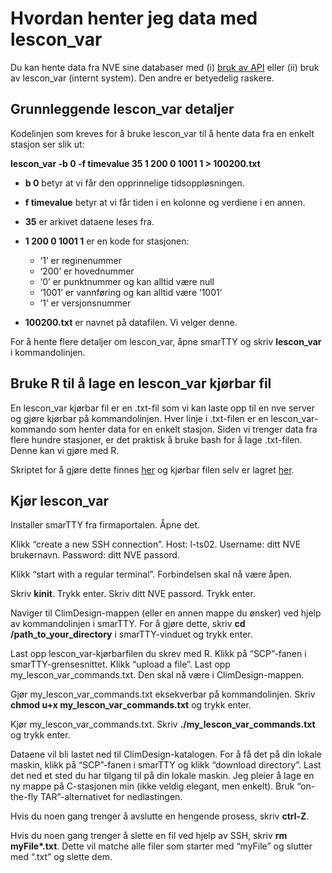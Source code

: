 Hvordan henter jeg data med lescon_var
================

Du kan hente data fra NVE sine databaser med (i) [bruk av
API](https://hydapi.nve.no/UserDocumentation/#gettingstarted) eller (ii)
bruk av lescon_var (internt system). Den andre er betyedelig raskere.

## Grunnleggende lescon_var detaljer

Kodelinjen som kreves for å bruke lescon_var til å hente data fra en
enkelt stasjon ser slik ut:

**lescon_var -b 0 -f timevalue 35 1 200 0 1001 1 \> 100200.txt**

- **b 0** betyr at vi får den opprinnelige tidsoppløsningen.

- **f timevalue** betyr at vi får tiden i en kolonne og verdiene i en
  annen.

- **35** er arkivet dataene leses fra.

- **1 200 0 1001 1** er en kode for stasjonen:

  - ‘1’ er reginenummer
  - ‘200’ er hovednummer
  - ‘0’ er punktnummer og kan alltid være null
  - ‘1001’ er vannføring og kan alltid være ‘1001’
  - ‘1’ er versjonsnummer

- **100200.txt** er navnet på datafilen. Vi velger denne.

For å hente flere detaljer om lescon_var, åpne smarTTY og skriv
**lescon_var** i kommandolinjen.

## Bruke R til å lage en lescon_var kjørbar fil

En lescon_var kjørbar fil er en .txt-fil som vi kan laste opp til en nve
server og gjøre kjørbar på kommandolinjen. Hver linje i .txt-filen er en
lescon_var-kommando som henter data for en enkelt stasjon. Siden vi
trenger data fra flere hundre stasjoner, er det praktisk å bruke bash
for å lage .txt-filen. Denne kan vi gjøre med R.

Skriptet for å gjøre dette finnes [her](link) og kjørbar filen selv er
lagret [her](link).

## Kjør lescon_var

Installer smarTTY fra firmaportalen. Åpne det.

Klikk “create a new SSH connection”. Host: l-ts02. Username: ditt NVE
brukernavn. Password: ditt NVE passord.

Klikk “start with a regular terminal”. Forbindelsen skal nå være åpen.

Skriv **kinit**. Trykk enter. Skriv ditt NVE passord. Trykk enter.

Naviger til ClimDesign-mappen (eller en annen mappe du ønsker) ved hjelp
av kommandolinjen i smarTTY. For å gjøre dette, skriv **cd
/path_to_your_directory** i smarTTY-vinduet og trykk enter.

Last opp lescon_var-kjørbarfilen du skrev med R. Klikk på “SCP”-fanen i
smarTTY-grensesnittet. Klikk “upload a file”. Last opp
my_lescon_var_commands.txt. Den skal nå være i ClimDesign-mappen.

Gjør my_lescon_var_commands.txt eksekverbar på kommandolinjen. Skriv
**chmod u+x my_lescon_var_commands.txt** og trykk enter.

Kjør my_lescon_var_commands.txt. Skriv **./my_lescon_var_commands.txt**
og trykk enter.

Dataene vil bli lastet ned til ClimDesign-katalogen. For å få det på din
lokale maskin, klikk på “SCP”-fanen i smarTTY og klikk “download
directory”. Last det ned et sted du har tilgang til på din lokale
maskin. Jeg pleier å lage en ny mappe på C-stasjonen min (ikke veldig
elegant, men enkelt). Bruk “on-the-fly TAR”-alternativet for
nedlastingen.

Hvis du noen gang trenger å avslutte en hengende prosess, skriv
**ctrl-Z**.

Hvis du noen gang trenger å slette en fil ved hjelp av SSH, skriv **rm
myFile\*.txt**. Dette vil matche alle filer som starter med “myFile” og
slutter med “.txt” og slette dem.
